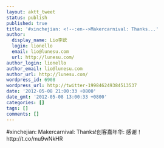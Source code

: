 ```yaml
---
layout: aktt_tweet
status: publish
published: true
title: '#xinchejian: <!--:en-->Makercarnival: Thanks...'
author:
  display_name: Lio李欧
  login: lionello
  email: lio@lunesu.com
  url: http://lunesu.com/
author_login: lionello
author_email: lio@lunesu.com
author_url: http://lunesu.com/
wordpress_id: 6908
wordpress_url: http://twitter-199846249384513537
date: '2012-05-08 21:00:33 +0800'
date_gmt: '2012-05-08 13:00:33 +0800'
categories: []
tags: []
comments: []
---
```

<p>#xinchejian: <!--:en-->Makercarnival: Thanks!<!--:--><!--:zh-->创客嘉年华: 感谢！<!--:--> http://t.co/mu9wNkHR</p>
